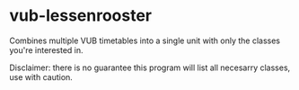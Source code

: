 # vub-lessenrooster
Combines multiple VUB timetables into a single unit with only the classes you're interested in.

Disclaimer: there is no guarantee this program will list all necesarry classes, use with caution.
